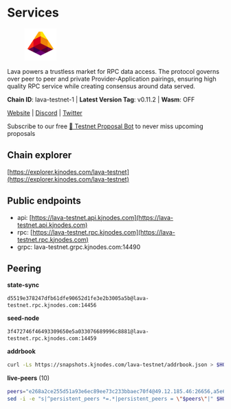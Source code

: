# Services

<figure><img src="https://raw.githubusercontent.com/kj89/cosmos-images/main/logos/lava.png" alt=""><figcaption></figcaption></figure>

Lava powers a trustless market for RPC data access. The protocol  governs over peer to peer and private Provider-Application pairings,  ensuring high quality RPC service while creating consensus around data served.

**Chain ID**: lava-testnet-1 | **Latest Version Tag**: v0.11.2 | **Wasm**: OFF

[Website](https://lavanet.xyz) | [Discord](https://discord.com/invite/Tbk5NxTCdA) | [Twitter](https://twitter.com/lavanetxyz)



Subscribe to our free [🤖 Testnet Proposal Bot](https://t.me/kjnodes_testnet_proposal_bot) to never miss upcoming proposals


## Chain explorer
[https://explorer.kjnodes.com/lava-testnet](https://explorer.kjnodes.com/lava-testnet)

## Public endpoints

* api: [https://lava-testnet.api.kjnodes.com](https://lava-testnet.api.kjnodes.com)
* rpc: [https://lava-testnet.rpc.kjnodes.com](https://lava-testnet.rpc.kjnodes.com)
* grpc: lava-testnet.grpc.kjnodes.com:14490

## Peering

**state-sync**

```text
d5519e378247dfb61dfe90652d1fe3e2b3005a5b@lava-testnet.rpc.kjnodes.com:14456
```

**seed-node**

```text
3f472746f46493309650e5a033076689996c8881@lava-testnet.rpc.kjnodes.com:14459
```

**addrbook**
```bash
curl -Ls https://snapshots.kjnodes.com/lava-testnet/addrbook.json > $HOME/.lava/config/addrbook.json
```

**live-peers** (10)
```bash
peers="e268a2ce255d51a93e6ec89ee73c233bbaec70f4@49.12.185.46:26656,a5e61061417d9d4b51bbfa2a66042cfce7047f5d@195.201.197.4:14656,47385d0a7051109de5342e3b27890c4a4b9e0763@65.108.72.233:16656,14ae45e7f2ff7491cfa686a8fcac7cc095bc38ff@213.239.217.52:39656,4634ca7cefe997035440df1095915ed255e81296@49.12.189.98:26656,433be6210ad6350bebebad68ec50d3e0d90cb305@217.13.223.167:60856,697750a8171090e8547c1749ff05c88c080f6350@131.153.158.137:26656,897d44b1cb6633539cf51261f6629a9d5664eb9b@159.69.72.247:11656,daf1720b75cd6f200daac9c453910257e20e6e52@161.97.74.88:26256,d5519e378247dfb61dfe90652d1fe3e2b3005a5b@65.109.68.190:14456"
sed -i -e "s|^persistent_peers *=.*|persistent_peers = \"$peers\"|" $HOME/.lava/config/config.toml
```
